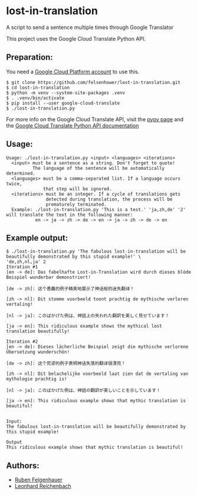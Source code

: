 # lost-in-translation

A script to send a sentence multiple times through Google Translator

This project uses the Google Cloud Translate Python API.

## Preparation:

You need a [Google Cloud Platform account](https://cloud.google.com/docs/overview/) to use this.

```
$ git clone https://github.com/felsenhower/lost-in-translation.git
$ cd lost-in-translation
$ python -m venv --system-site-packages .venv
$ . .venv/bin/activate
$ pip install --user google-cloud-translate
$ ./lost-in-translation.py
```

For more info on the Google Cloud Translate API, visit the [pypy page](https://pypi.org/project/google-cloud-translate/) and the [Google Cloud Translate Python API documentation](https://cloud.google.com/translate/docs/reference/libraries#client-libraries-install-python)

## Usage:

```
Usage: ./lost-in-translation.py <input> <languages> <iterations>
  <input> must be a sentence as a string. Don't forget to quote!
          The language of the sentence will be automatically determined.
  <languages> must be a comma-separated list. If a language occurs twice,
              that step will be ignored.
  <iterations> must be an integer. If a cycle of translations gets
               detected during translation, the process will be
               prematurely terminated.
  Example: ./lost-in-translation.py 'This is a test.' 'ja,zh,de' '2' will translate the text in the following manner:
           en -> ja -> zh -> de -> en -> ja -> zh -> de -> en
```

## Example output:

```
$ ./lost-in-translation.py 'The fabulous lost-in-translation will be beautifully demonstrated by this stupid example!' \
'de,zh,nl,ja' 2
Iteration #1
[en -> de]: Das fabelhafte Lost-in-Translation wird durch dieses blöde Beispiel wunderbar demonstriert!

[de -> zh]: 这个愚蠢的例子精美地展示了神话般的迷失翻译！

[zh -> nl]: Dit stomme voorbeeld toont prachtig de mythische verloren vertaling!

[nl -> ja]: このばかげた例は、神話上の失われた翻訳を美しく見せています！

[ja -> en]: This ridiculous example shows the mythical lost translation beautifully!

Iteration #2
[en -> de]: Dieses lächerliche Beispiel zeigt die mythische verlorene Übersetzung wunderschön!

[de -> zh]: 这个荒谬的例子表明神话失落的翻译很漂亮！

[zh -> nl]: Dit belachelijke voorbeeld laat zien dat de vertaling van mythologie prachtig is!

[nl -> ja]: このばかげた例は、神話の翻訳が美しいことを示しています！

[ja -> en]: This ridiculous example shows that mythic translation is beautiful!


Input:
The fabulous lost-in-translation will be beautifully demonstrated by this stupid example!

Output
This ridiculous example shows that mythic translation is beautiful!
```

## Authors:
- [Ruben Felgenhauer](https://github.com/felsenhower)
- [Leonhard Reichenbach](https://github.com/Zehvogel)
